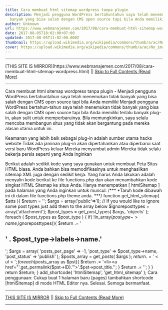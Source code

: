 ```yaml
---
title: Cara membuat html sitemap wordpress tanpa plugin
description: Menjadi pengguna WordPress bertahuntahun saya telah menemukan tidak
  banyak yang bisa salah dengan CMS open source tapi bila Anda memiliki
author: Unknown
url: https://www.webmanajemen.com/2017/08/cara-membuat-html-sitemap-wordpress.html
date: 2017-08-05T18:02:00+07:00
updated: 2017-08-05T11:02:00.000Z
thumbnail: https://upload.wikimedia.org/wikipedia/commons/thumb/a/ac/No_image_available.svg/2048px-No_image_available.svg.png
cover: https://upload.wikimedia.org/wikipedia/commons/thumb/a/ac/No_image_available.svg/2048px-No_image_available.svg.png
---
```


<hr/> [THIS SITE IS MIRROR](https://www.webmanajemen.com/2017/08/cara-membuat-html-sitemap-wordpress.html) || <a href="https://www.webmanajemen.com/2017/08/cara-membuat-html-sitemap-wordpress.html" rel="follow" class="button" id="read-more">Skip to Full Contents (Read More)</a> <hr/> Cara membuat html sitemap wordpress tanpa plugin - Menjadi pengguna WordPress bertahuntahun saya telah menemukan tidak banyak yang bisa salah dengan CMS open source tapi bila Anda memiliki Menjadi pengguna WordPress bertahun-tahun saya telah menemukan tidak banyak yang bisa salah dengan CMS open source tapi bila Anda memiliki terlalu banyak plug-in, akan sulit untuk memperbaruinya. Bila memungkinkan, saya selalu mencoba membangun situs yang tidak akan bergantung pada mereka alasan utama untuk ini.

Keamanan yang lebih baik sebagai plug-in adalah sumber utama hacks website
Tidak ada jaminan plug-in akan dipertahankan atau diperbarui saat versi baru WordPress keluar
Mereka menyumbat admin
Mereka tidak selalu bekerja persis seperti yang Anda inginkan

Berikut adalah sedikit kode yang saya gunakan untuk membuat Peta Situs HTML biasa. Anda bahkan bisa memodifikasinya untuk menghasilkan sitemap XML juga dengan sedikit kerja.
Yang harus Anda lakukan adalah menyalin kode berikut ke file functions.php dan akan menambahkan kode singkat HTML Sitemap ke situs Anda. Hanya menempatkan [ htmlSitemap ] pada halaman yang Anda inginkan untuk muncul.
/***
*Taruh kode dibawah ini di dalam file functions.php theme anda.
***/
    function get_html_sitemap( $atts ){
            $return = '';
            $args = array('public'=>1);
 // If you would like to ignore some post types just add them to the array below
            $ignoreposttypes = array('attachment');
            $post_types = get_post_types( $args, 'objects' ); 
            foreach ( $post_types as $post_type ) {
                if( !in_array($post_type->name,$ignoreposttypes)){
                    $return .= '<h2>' . $post_type->labels->name.'</h2>';
                    $args = array(
                        'posts_per_page'   => -1,
                        'post_type'        => $post_type->name,
                        'post_status'      => 'publish'
                    );
                    $posts_array = get_posts( $args ); 
                    $return .=  '<ul>';
                    foreach($posts_array as $pst){
                        $return .=  '<li><a href="'.get_permalink($pst->ID).'">'.$pst->post_title.'</a></li>';
                    }
                    $return .=  '</ul>';
                }
            }
        return $return;
    }
    add_shortcode( 'htmlSitemap', 'get_html_sitemap' );
Cara penggunaan:
Cukup buat 1 halaman baru (pages) tambahkan shortcode [htmlSitemap] di mode HTML Editor nya.
Selesai. Semoga bermanfaat. <hr/> [THIS SITE IS MIRROR](https://www.webmanajemen.com/2017/08/cara-membuat-html-sitemap-wordpress.html) || <a href="https://www.webmanajemen.com/2017/08/cara-membuat-html-sitemap-wordpress.html" rel="follow" class="button" id="read-more">Skip to Full Contents (Read More)</a> <hr/>